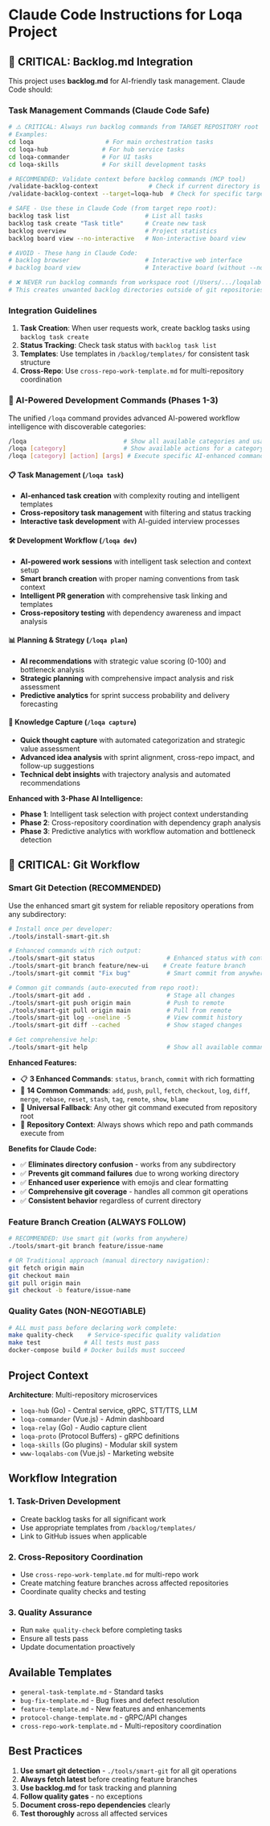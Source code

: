 # Claude Code Instructions for Loqa Project

## 🚨 CRITICAL: Backlog.md Integration

This project uses **backlog.md** for AI-friendly task management. Claude Code should:

### Task Management Commands (Claude Code Safe)
```bash
# ⚠️ CRITICAL: Always run backlog commands from TARGET REPOSITORY root directory
# Examples:
cd loqa                    # For main orchestration tasks
cd loqa-hub               # For hub service tasks  
cd loqa-commander         # For UI tasks
cd loqa-skills            # For skill development tasks

# RECOMMENDED: Validate context before backlog commands (MCP tool)
/validate-backlog-context              # Check if current directory is safe
/validate-backlog-context --target=loqa-hub  # Check for specific target repo

# SAFE - Use these in Claude Code (from target repo root):
backlog task list                     # List all tasks
backlog task create "Task title"      # Create new task
backlog overview                      # Project statistics
backlog board view --no-interactive   # Non-interactive board view

# AVOID - These hang in Claude Code:
# backlog browser                     # Interactive web interface
# backlog board view                  # Interactive board (without --no-interactive)

# ❌ NEVER run backlog commands from workspace root (/Users/.../loqalabs/)
# This creates unwanted backlog directories outside of git repositories
```

### Integration Guidelines
1. **Task Creation**: When user requests work, create backlog tasks using `backlog task create`
2. **Status Tracking**: Check task status with `backlog task list`
3. **Templates**: Use templates in `/backlog/templates/` for consistent task structure
4. **Cross-Repo**: Use `cross-repo-work-template.md` for multi-repository coordination

### 🤖 AI-Powered Development Commands (Phases 1-3)
The unified `/loqa` command provides advanced AI-powered workflow intelligence with discoverable categories:

```bash
/loqa                           # Show all available categories and usage
/loqa [category]                # Show available actions for a category
/loqa [category] [action] [args] # Execute specific AI-enhanced commands
```

#### 📋 Task Management (`/loqa task`)
- **AI-enhanced task creation** with complexity routing and intelligent templates
- **Cross-repository task management** with filtering and status tracking
- **Interactive task development** with AI-guided interview processes

#### 🛠️ Development Workflow (`/loqa dev`) 
- **AI-powered work sessions** with intelligent task selection and context setup
- **Smart branch creation** with proper naming conventions from task context
- **Intelligent PR generation** with comprehensive task linking and templates
- **Cross-repository testing** with dependency awareness and impact analysis

#### 📊 Planning & Strategy (`/loqa plan`)
- **AI recommendations** with strategic value scoring (0-100) and bottleneck analysis  
- **Strategic planning** with comprehensive impact analysis and risk assessment
- **Predictive analytics** for sprint success probability and delivery forecasting

#### 💭 Knowledge Capture (`/loqa capture`)
- **Quick thought capture** with automated categorization and strategic value assessment
- **Advanced idea analysis** with sprint alignment, cross-repo impact, and follow-up suggestions
- **Technical debt insights** with trajectory analysis and automated recommendations

**Enhanced with 3-Phase AI Intelligence:**
- **Phase 1**: Intelligent task selection with project context understanding
- **Phase 2**: Cross-repository coordination with dependency graph analysis  
- **Phase 3**: Predictive analytics with workflow automation and bottleneck detection

## 🚨 CRITICAL: Git Workflow

### Smart Git Detection (RECOMMENDED)
Use the enhanced smart git system for reliable repository operations from any subdirectory:

```bash
# Install once per developer:
./tools/install-smart-git.sh

# Enhanced commands with rich output:
./tools/smart-git status                    # Enhanced status with context
./tools/smart-git branch feature/new-ui    # Create feature branch
./tools/smart-git commit "Fix bug"          # Smart commit from anywhere

# Common git commands (auto-executed from repo root):
./tools/smart-git add .                     # Stage all changes
./tools/smart-git push origin main          # Push to remote
./tools/smart-git pull origin main          # Pull from remote
./tools/smart-git log --oneline -5          # View commit history
./tools/smart-git diff --cached             # Show staged changes

# Get comprehensive help:
./tools/smart-git help                      # Show all available commands
```

**Enhanced Features:**
- 📋 **3 Enhanced Commands**: `status`, `branch`, `commit` with rich formatting
- 🔧 **14 Common Commands**: `add`, `push`, `pull`, `fetch`, `checkout`, `log`, `diff`, `merge`, `rebase`, `reset`, `stash`, `tag`, `remote`, `show`, `blame`
- 🎯 **Universal Fallback**: Any other git command executed from repository root
- 📁 **Repository Context**: Always shows which repo and path commands execute from

**Benefits for Claude Code:**
- ✅ **Eliminates directory confusion** - works from any subdirectory
- ✅ **Prevents git command failures** due to wrong working directory
- ✅ **Enhanced user experience** with emojis and clear formatting
- ✅ **Comprehensive git coverage** - handles all common git operations
- ✅ **Consistent behavior** regardless of current directory

### Feature Branch Creation (ALWAYS FOLLOW)
```bash
# RECOMMENDED: Use smart git (works from anywhere)
./tools/smart-git branch feature/issue-name

# OR Traditional approach (manual directory navigation):
git fetch origin main
git checkout main  
git pull origin main
git checkout -b feature/issue-name
```

### Quality Gates (NON-NEGOTIABLE)
```bash
# ALL must pass before declaring work complete:
make quality-check    # Service-specific quality validation
make test            # All tests must pass
docker-compose build # Docker builds must succeed
```

## Project Context

**Architecture**: Multi-repository microservices
- `loqa-hub` (Go) - Central service, gRPC, STT/TTS, LLM
- `loqa-commander` (Vue.js) - Admin dashboard
- `loqa-relay` (Go) - Audio capture client  
- `loqa-proto` (Protocol Buffers) - gRPC definitions
- `loqa-skills` (Go plugins) - Modular skill system
- `www-loqalabs-com` (Vue.js) - Marketing website

## Workflow Integration

### 1. Task-Driven Development
- Create backlog tasks for all significant work
- Use appropriate templates from `/backlog/templates/`
- Link to GitHub issues when applicable

### 2. Cross-Repository Coordination  
- Use `cross-repo-work-template.md` for multi-repo work
- Create matching feature branches across affected repositories
- Coordinate quality checks and testing

### 3. Quality Assurance
- Run `make quality-check` before completing tasks
- Ensure all tests pass
- Update documentation proactively

## Available Templates
- `general-task-template.md` - Standard tasks
- `bug-fix-template.md` - Bug fixes and defect resolution
- `feature-template.md` - New features and enhancements
- `protocol-change-template.md` - gRPC/API changes
- `cross-repo-work-template.md` - Multi-repository coordination

## Best Practices
1. **Use smart git detection** - `./tools/smart-git` for all git operations
2. **Always fetch latest** before creating feature branches
3. **Use backlog.md** for task tracking and planning
4. **Follow quality gates** - no exceptions
5. **Document cross-repo dependencies** clearly
6. **Test thoroughly** across all affected services